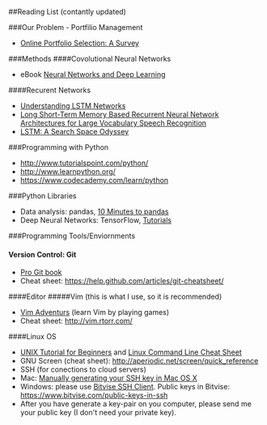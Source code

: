 ##Reading List (contantly updated)

###Our Problem - Portfilio Management
* [Online Portfolio Selection: A Survey](http://arxiv.org/abs/1212.2129)

###Methods
####Covolutional Neural Networks
* eBook [Neural Networks and Deep Learning](http://neuralnetworksanddeeplearning.com/)

####Recurent Networks
* [Understanding LSTM Networks](http://colah.github.io/posts/2015-08-Understanding-LSTMs/)
* [Long Short-Term Memory Based Recurrent Neural Network Architectures for Large Vocabulary Speech Recognition](http://arxiv.org/abs/1402.1128)
* [LSTM: A Search Space Odyssey](http://arxiv.org/abs/1503.04069)

###Programming with Python
* http://www.tutorialspoint.com/python/
* http://www.learnpython.org/
* https://www.codecademy.com/learn/python

###Python Libraries
* Data analysis: pandas, [10 Minutes to pandas](http://pandas.pydata.org/pandas-docs/stable/10min.html)
* Deep Neural Networks: TensorFlow, [Tutorials](https://www.tensorflow.org/tutorials)

###Programming Tools/Enviornments
#### Version Control: Git
* [Pro Git book](https://git-scm.com/book/)
* Cheat sheet: https://help.github.com/articles/git-cheatsheet/

####Editor
#####Vim (this is what I use, so it is recommended)
* [Vim Adventurs](http://vim-adventures.com) (learn Vim by playing games)
* Cheat sheet: http://vim.rtorr.com/

####Linux OS
* [UNIX Tutorial for Beginners](http://www.ee.surrey.ac.uk/Teaching/Unix/) and [Linux Command Line Cheat Sheet](https://www.cheatography.com/davechild/cheat-sheets/linux-command-line/)
* GNU Screen (cheat sheet): http://aperiodic.net/screen/quick_reference
* SSH (for conections to cloud servers)
 * Mac: [Manually generating your SSH key in Mac OS X](https://docs.joyent.com/public-cloud/getting-started/ssh-keys/generating-an-ssh-key-manually/manually-generating-your-ssh-key-in-mac-os-x)
 * Windows: please use [Bitvise SSH Client](https://www.bitvise.com/ssh-client-download). Public keys in Bitvise: https://www.bitvise.com/public-keys-in-ssh
 * After you have generate a key-pair on you computer, please send me your public key (I don't need your private key).
